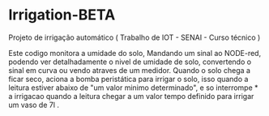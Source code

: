 # Irrigation-BETA
Projeto de irrigação automático ( Trabalho de IOT - SENAI - Curso técnico )

Este codigo monitora a umidade do solo, Mandando um sinal ao NODE-red, podendo ver detalhadamente o nivel de umidade de solo, convertendo o sinal em curva ou vendo atraves de um medidor. Quando o solo chega a ficar seco, aciona a bomba peristática para irrigar o solo, isso quando a leitura estiver abaixo de "um valor  minimo determinado", e so interrompe * a irrigacao quando a leitura chegar a um valor tempo definido para irrigar um vaso de 7l .
